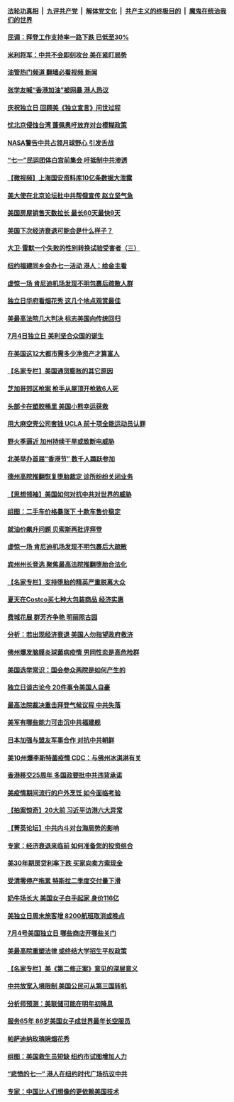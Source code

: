 ####  [法轮功真相](../../../../basic/blob/master/README.md?t=07050701) &nbsp;|&nbsp; [九评共产党](../../../../9ping.md/blob/master/README.md?t=07050701) &nbsp;|&nbsp; [解体党文化](../../../../jtdwh.md/blob/master/README.md?t=07050701)  &nbsp;|&nbsp; [共产主义的终极目的](../../../../gczydzjmd.md/blob/master/README.md?t=07050701) &nbsp;|&nbsp; [魔鬼在统治我们的世界](../../../../mgztzwmdsj.md/blob/master/README.md?t=07050701) 

#### [民调：拜登工作支持率一路下跌 已低至30%](../pages/nsc412/n13773425.md?t=07050701) 

#### [米利将军：中共不会即刻攻台 美在紧盯局势](../pages/nsc412/n13773470.md?t=07050701) 

#### [油管热门频道 翻墙必看视频 新闻](http://45.76.130.85:81/youtube.html?07050701)

#### [张学友喊“香港加油”被网暴 港人热议](../pages/nsc412/n13773082.md?t=07050701) 

#### [庆祝独立日 回顾美《独立宣言》问世过程](../pages/nsc412/n13772894.md?t=07050701) 

#### [忧北京侵蚀台湾 蓬佩奥吁放弃对台模糊政策](../pages/nsc412/n13773463.md?t=07050701) 

#### [NASA警告中共占领月球野心 引发舌战](../pages/nsc412/n13773445.md?t=07050701) 

#### [“七一”民运团体白宫前集会 吁抵制中共渗透](../pages/nsc412/n13773029.md?t=07050701) 

#### [【微视频】上海国安资料库10亿条数据大泄露](../pages/nsc412/n13772852.md?t=07050701) 

#### [美大使在北京论坛批中共帮俄宣传 赵立坚气急](../pages/nsc412/n13773309.md?t=07050701) 

#### [美国房屋销售天数拉长 最长60天最快9天](../pages/nsc412/n13773138.md?t=07050701) 

#### [美国下次经济衰退可能会是什么样子？](../pages/nsc412/n13772976.md?t=07050701) 

#### [大卫·雷默一个失败的性别转换试验受害者（三）](../pages/nsc412/n13773097.md?t=07050701) 

#### [纽约福建同乡会办七一活动 港人：给金主看](../pages/nsc412/n13773084.md?t=07050701) 

#### [虚惊一场 肯尼迪机场发现不明包裹后疏散人群](../pages/nsc412/n13772986.md?t=07050701) 

#### [独立日华府看烟花秀 这几个地点观赏最佳](../pages/nsc412/n13772862.md?t=07050701) 

#### [美最高法院几大判决 标志美国向传统回归](../pages/nsc412/n13770968.md?t=07050701) 

#### [7月4日独立日 美利坚合众国的诞生](../pages/nsc412/n13772785.md?t=07050701) 

#### [在美国这12大都市需多少净资产才算富人](../pages/nsc412/n13772857.md?t=07050701) 

#### [【名家专栏】美国通货膨胀的其它原因](../pages/nsc412/n13772617.md?t=07050701) 

#### [芝加哥郊区枪案 枪手从屋顶开枪致6人死](../pages/nsc412/n13773480.md?t=07050701) 

#### [头部卡在塑胶桶里 美国小熊幸运获救](../pages/nsc412/n13772866.md?t=07050701) 

#### [用大麻空壳公司套钱 UCLA 前十项全能运动员认罪](../pages/nsc412/n13772969.md?t=07050701) 

#### [野火季逼近 加州持续干旱或致断电威胁](../pages/nsc412/n13772951.md?t=07050701) 

#### [北美举办首届“香港节” 数千人踊跃参加](../pages/nsc412/n13772814.md?t=07050701) 

#### [德州高院推翻恢复堕胎裁定 诊所纷纷关闭业务](../pages/nsc412/n13772819.md?t=07050701) 

#### [【思想领袖】美国如何对抗中共对世界的威胁](../pages/nsc412/n13751729.md?t=07050701) 

#### [组图：二手车价格暴涨下 十款车售价稳定](../pages/nsc412/n13768072.md?t=07050701) 

#### [就油价飙升问题 贝索斯再批评拜登](../pages/nsc412/n13772758.md?t=07050701) 

#### [虚惊一场 肯尼迪机场发现不明包裹后大疏散](../pages/nsc412/n13772811.md?t=07050701) 

#### [宾州州长竞选 聚焦最高法院推翻堕胎合法化](../pages/nsc412/n13772716.md?t=07050701) 

#### [【名家专栏】支持堕胎的精英严重脱离大众](../pages/nsc412/n13772648.md?t=07050701) 

#### [夏天在Costco买七种大包装商品 经济实惠](../pages/nsc412/n13762553.md?t=07050701) 

#### [费城花展 群芳齐争艳 明丽照古园](../pages/nsc412/n13772741.md?t=07050701) 

#### [分析：若出现经济衰退 美国人勿指望政府救济](../pages/nsc412/n13772717.md?t=07050701) 

#### [佛州爆发脑膜炎球菌病疫情 男同性恋是高危险群](../pages/nsc412/n13772687.md?t=07050701) 

#### [美国选举常识：国会参众两院是如何产生的](../pages/nsc412/n13771568.md?t=07050701) 

#### [独立日谈古论今 20件事令美国人自豪](../pages/nsc412/n13772253.md?t=07050701) 

#### [最高法院裁决重击拜登气候议程 中共失落](../pages/nsc412/n13772409.md?t=07050701) 

#### [美军有哪些能力可击沉中共福建舰](../pages/nsc412/n13768157.md?t=07050701) 

#### [日本加强与盟友军事合作 对抗中共朝鲜](../pages/nsc412/n13772459.md?t=07050701) 

#### [美10州爆李斯特菌疫情 CDC：与佛州冰淇淋有关](../pages/nsc412/n13772415.md?t=07050701) 

#### [香港移交25周年 多国政要批中共违背承诺](../pages/nsc412/n13772424.md?t=07050701) 

#### [美疫情期间流行的户外烹饪 如今面临考验](../pages/nsc412/n13772365.md?t=07050701) 

#### [【拍案惊奇】20大前 习近平访港六大异常](../pages/nsc412/n13772346.md?t=07050701) 

#### [【菁英论坛】中共内斗对台海局势的影响](../pages/nsc412/n13772350.md?t=07050701) 

#### [专家：经济衰退来临前 如何准备您的投资组合](../pages/nsc412/n13772364.md?t=07050701) 

#### [美30年期房贷利率下跌 买家向卖方索现金](../pages/nsc412/n13772295.md?t=07050701) 

#### [受清零停产拖累 特斯拉二季度交付量下滑](../pages/nsc412/n13772234.md?t=07050701) 

#### [奶牛场长大 美国女子白手起家 身价116亿](../pages/nsc412/n13770994.md?t=07050701) 

#### [美独立日周末旅客增 8200航班取消或晚点](../pages/nsc412/n13772205.md?t=07050701) 

#### [7月4号美国独立日 哪些商店开哪些关门](../pages/nsc412/n13772227.md?t=07050701) 

#### [美最高院重塑法律 或终结大学招生平权政策](../pages/nsc412/n13771805.md?t=07050701) 

#### [【名家专栏】美《第二修正案》意见的深层意义](../pages/nsc412/n13772162.md?t=07050701) 

#### [中共放宽入境限制 美国公民可从第三国转机](../pages/nsc412/n13772091.md?t=07050701) 

#### [分析师预测：美联储可能在明年初降息](../pages/nsc412/n13772057.md?t=07050701) 

#### [服务65年 86岁美国女子成世界最年长空服员](../pages/nsc412/n13771989.md?t=07050701) 

#### [帕萨迪纳玫瑰碗烟花秀](../pages/nsc412/n13771971.md?t=07050701) 

#### [组图：美国救生员短缺 纽约市试图增加人力](../pages/nsc412/n13771387.md?t=07050701) 

#### [“悲愤的七一” 港人在纽约时代广场抗议中共](../pages/nsc412/n13771917.md?t=07050701) 

#### [专家：中国比人们想像的更依赖美国技术](../pages/nsc412/n13771906.md?t=07050701) 

<img src='http://gfw-breaker.win/goodnews/indexes/nsc412.md' width='0px' height='0px'/>
